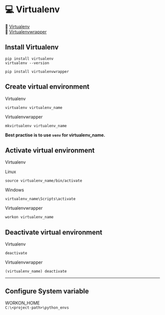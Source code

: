 # :computer: Virtualenv

:link: [Virtualenv](https://virtualenv.pypa.io/en/stable/)  
:link: [Virtualenvwrapper](https://pypi.org/project/virtualenvwrapper/)

## Install Virtualenv

```shell
pip install virtualenv
virtualenv --version
```

```shell
pip install virtualenvwrapper
```

## Create virtual environment

Virtualenv

```shell
virtualenv virtualenv_name
```

Virtualenvwrapper

```shell
mkvirtualenv virtualenv_name
```

__Best practise is to use `venv` for virtualenv_name.__

## Activate virtual environment

Virtualenv

Linux

```shell
source virtualenv_name/bin/activate
```

Windows

```shell
virtualenv_name\Scripts\activate
```

Virtualenvwrapper

```shell
workon virtualenv_name
```

## Deactivate virtual environment

Virtualenv

```shell
deactivate
```

Virtualenvwrapper

```shell
(virtualenv_name) deactivate
```

***

## Configure System variable

WORKON_HOME  
`C:\<project-path>\python_envs`
